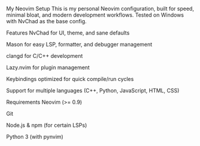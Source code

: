 My Neovim Setup
This is my personal Neovim configuration, built for speed, minimal bloat, and modern development workflows.
Tested on Windows with NvChad as the base config.

Features
NvChad for UI, theme, and sane defaults

Mason for easy LSP, formatter, and debugger management

clangd for C/C++ development

Lazy.nvim for plugin management

Keybindings optimized for quick compile/run cycles

Support for multiple languages (C++, Python, JavaScript, HTML, CSS)

Requirements
Neovim (>= 0.9)

Git

Node.js & npm (for certain LSPs)

Python 3 (with pynvim)

